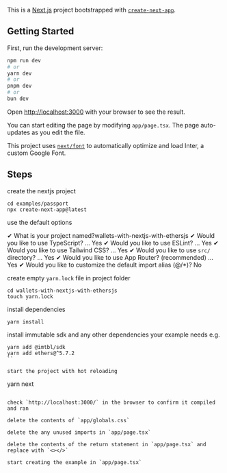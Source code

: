 This is a [Next.js](https://nextjs.org/) project bootstrapped with [`create-next-app`](https://github.com/vercel/next.js/tree/canary/packages/create-next-app).

## Getting Started

First, run the development server:

```bash
npm run dev
# or
yarn dev
# or
pnpm dev
# or
bun dev
```

Open [http://localhost:3000](http://localhost:3000) with your browser to see the result.

You can start editing the page by modifying `app/page.tsx`. The page auto-updates as you edit the file.

This project uses [`next/font`](https://nextjs.org/docs/basic-features/font-optimization) to automatically optimize and load Inter, a custom Google Font.

## Steps

create the nextjs project

```
cd examples/passport
npx create-next-app@latest
```

use the default options

✔ What is your project named?wallets-with-nextjs-with-ethersjs
✔ Would you like to use TypeScript? … Yes
✔ Would you like to use ESLint? … Yes
✔ Would you like to use Tailwind CSS? … Yes
✔ Would you like to use `src/` directory? … Yes
✔ Would you like to use App Router? (recommended) … Yes
✔ Would you like to customize the default import alias (@/*)? No

create empty `yarn.lock` file in project folder

```
cd wallets-with-nextjs-with-ethersjs
touch yarn.lock
```

install dependencies

```
yarn install
```

install immutable sdk and any other dependencies your example needs e.g.

```
yarn add @imtbl/sdk
yarn add ethers@^5.7.2
``

start the project with hot reloading

```
yarn next
```

check `http://localhost:3000/` in the browser to confirm it compiled and ran

delete the contents of `app/globals.css`    

delete the any unused imports in `app/page.tsx`

delete the contents of the return statement in `app/page.tsx` and replace with `<></>`

start creating the example in `app/page.tsx`